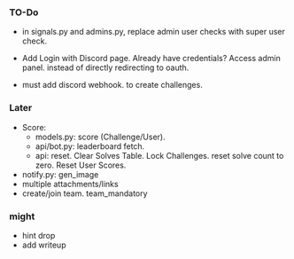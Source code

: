 ### TO-Do

- in signals.py and admins.py, replace admin user checks with super user check. 

- Add Login with Discord page. Already have credentials? Access admin panel.
instead of directly redirecting to oauth.

- must add discord webhook. to create challenges.

### Later
- Score:
    - models.py: score (Challenge/User).
    - api/bot.py: leaderboard fetch. 
    - api: reset. Clear Solves Table. Lock Challenges. reset solve count to zero. Reset User Scores.
- notify.py: gen_image
- multiple attachments/links
- create/join team. team_mandatory

### might

 - hint drop
 - add writeup
